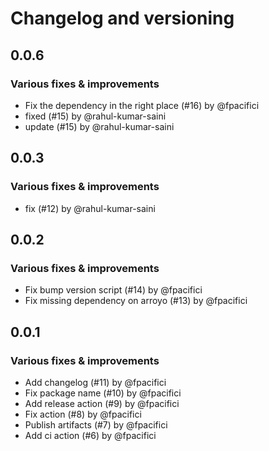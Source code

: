 # Changelog and versioning
## 0.0.6

### Various fixes & improvements

- Fix the dependency in the right place (#16) by @fpacifici
- fixed (#15) by @rahul-kumar-saini
- update (#15) by @rahul-kumar-saini

## 0.0.3

### Various fixes & improvements

- fix (#12) by @rahul-kumar-saini

## 0.0.2

### Various fixes & improvements

- Fix bump version script (#14) by @fpacifici
- Fix missing dependency on arroyo (#13) by @fpacifici

## 0.0.1

### Various fixes & improvements

- Add changelog (#11) by @fpacifici
- Fix package name (#10) by @fpacifici
- Add release action (#9) by @fpacifici
- Fix action (#8) by @fpacifici
- Publish artifacts (#7) by @fpacifici
- Add ci action (#6) by @fpacifici

